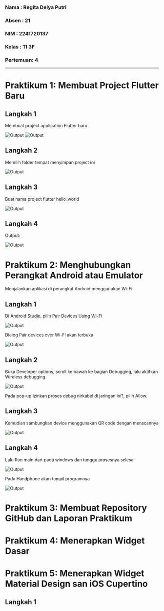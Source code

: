 ### Nama    : Regita Delya Putri
### Absen   : 21
### NIM     : 2241720137
### Kelas   : TI 3F
### Pertemuan: 4
---

# Praktikum 1: Membuat Project Flutter Baru
## Langkah 1
Membuat project application Flutter baru

![Output](./img/01.png)
![Output](./img/02.png)

## Langkah 2
Memilih folder tempat menyimpan project ini

![Output](./img/03.png)

## Langkah 3
Buat nama project flutter hello_world

![Output](./img/04.png)

## Langkah 4
Output: 

![Output](./img/05.png)

# Praktikum 2: Menghubungkan Perangkat Android atau Emulator
Menjalankan aplikasi di perangkat Android menggunakan Wi-Fi

## Langkah 1
Di Android Studio, pilih Pair Devices Using Wi-Fi 

![Output](./img/10.png)

Dialog Pair devices over Wi-Fi akan terbuka

![Output](./img/11.png)

## Langkah 2
Buka Developer options, scroll ke bawah ke bagian Debugging, lalu aktifkan Wireless debugging.

![Output](./img/12.jpg)

Pada pop-up Izinkan proses debug nirkabel di jaringan ini?, pilih Allow.

## Langkah 3
Kemudian sambungkan device menggunakan QR code dengan menscannya

![Output](./img/13.jpg)

## Langkah 4

Lalu Run main.dart pada windows dan tunggu prosesnya selesai

![Output](./img/09.png)

Pada Handphone akan tampil programnya

![Output](./img/15.jpg)

# Praktikum 3: Membuat Repository GitHub dan Laporan Praktikum


# Praktikum 4: Menerapkan Widget Dasar
# Praktikum 5: Menerapkan Widget Material Design san iOS Cupertino
## Langkah 1
